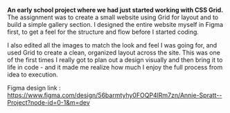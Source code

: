 **An early school project where we had just started working with CSS Grid.**
The assignment was to create a small website using Grid for layout and to build a simple gallery section. I designed the entire website myself in Figma first, to get a feel for the structure and flow before I started coding.

I also edited all the images to match the look and feel I was going for, and used Grid to create a clean, organized layout across the site. This was one of the first times I really got to plan out a design visually and then bring it to life in code - and it made me realize how much I enjoy the full process from idea to execution.

Figma design link : https://www.figma.com/design/56barmtyhy0FOQP4lRm7zn/Annie-Spratt--Project?node-id=0-1&m=dev
